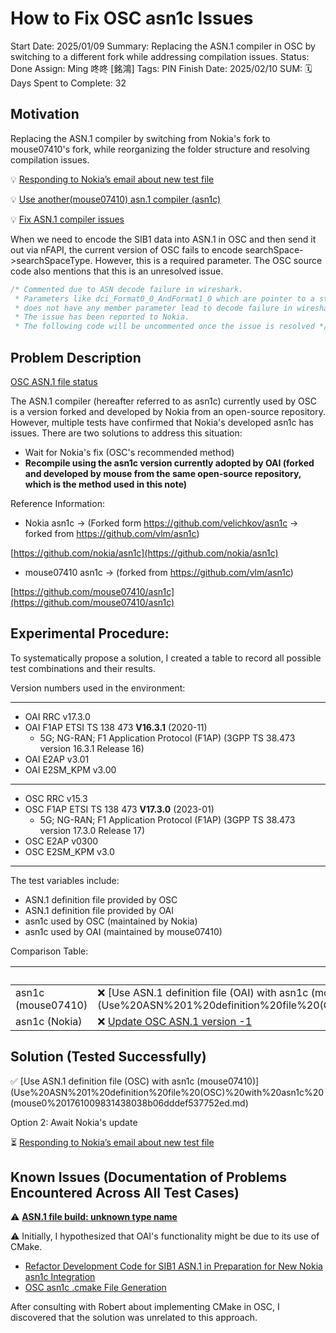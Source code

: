 # How to Fix OSC asn1c Issues

Start Date: 2025/01/09
Summary: Replacing the ASN.1 compiler in OSC by switching to a different fork while addressing compilation issues.
Status: Done
Assign: Ming 咚咚 [銘鴻]
Tags: PIN
Finish Date: 2025/02/10
SUM: 🗓️ Days Spent to Complete: 32

## Motivation

Replacing the ASN.1 compiler by switching from Nokia's fork to mouse07410's fork, while reorganizing the folder structure and resolving compilation issues.

💡 [Responding to Nokia’s email about new test file](Responding%20to%20Nokia%E2%80%99s%20email%20about%20new%20test%20file%2013610098314380579e60f368397cf5db.md) 

💡 [Use another(mouse07410) asn.1 compiler (asn1c)](Use%20another(mouse07410)%20asn%201%20compiler%20(asn1c)%2012e1009831438015baa3f32e16b207e0.md)

💡 [Fix ASN.1 compiler issues](Fix%20ASN%201%20compiler%20issues%201221009831438019ae05ee8563d9a476.md) 

When we need to encode the SIB1 data into ASN.1 in OSC and then send it out via nFAPI, the current version of OSC fails to encode searchSpace->searchSpaceType. However, this is a required parameter. The OSC source code also mentions that this is an unresolved issue.

```c
/* Commented due to ASN decode failure in wireshark.
 * Parameters like dci_Format0_0_AndFormat1_0 which are pointer to a structure that 
 * does not have any member parameter lead to decode failure in wireshark. 
 * The issue has been reported to Nokia.
 * The following code will be uncommented once the issue is resolved */
```

## Problem Description

[OSC ASN.1 file status](OSC%20ASN%201%20file%20status%2012110098314380edaf54c79ad7358cca.md) 

The ASN.1 compiler (hereafter referred to as asn1c) currently used by OSC is a version forked and developed by Nokia from an open-source repository. However, multiple tests have confirmed that Nokia's developed asn1c has issues. There are two solutions to address this situation:

- Wait for Nokia's fix (OSC's recommended method)
- **Recompile using the asn1c version currently adopted by OAI (forked and developed by mouse from the same open-source repository, which is the method used in this note)**

Reference Information:

- Nokia asn1c → (Forked form https://github.com/velichkov/asn1c → forked from https://github.com/vlm/asn1c)

[https://github.com/nokia/asn1c](https://github.com/nokia/asn1c)

- mouse07410 asn1c → (forked from https://github.com/vlm/asn1c)

[https://github.com/mouse07410/asn1c](https://github.com/mouse07410/asn1c)

## Experimental Procedure:

To systematically propose a solution, I created a table to record all possible test combinations and their results.

Version numbers used in the environment:

---

- OAI RRC v17.3.0
- OAI F1AP ETSI TS 138 473 **V16.3.1** (2020-11)
    - 5G; NG-RAN; F1 Application Protocol (F1AP) (3GPP TS 38.473 version 16.3.1 Release 16)
- OAI E2AP  v3.01
- OAI E2SM_KPM v3.00

---

- OSC RRC v15.3
- OSC F1AP ETSI TS 138 473 **V17.3.0** (2023-01)
    - 5G; NG-RAN; F1 Application Protocol (F1AP) (3GPP TS 38.473 version 17.3.0 Release 17)
- OSC E2AP  v0300
- OSC E2SM_KPM v3.0

---

The test variables include:

- ASN.1 definition file provided by OSC
- ASN.1 definition file provided by OAI
- asn1c used by OSC (maintained by Nokia)
- asn1c used by OAI (maintained by mouse07410)

Comparison Table:

|  | ASN.1 definition file (OAI) | ASN.1 definition file (OSC) |
| --- | --- | --- |
| asn1c (mouse07410) | ❌ [Use ASN.1 definition file (OAI) with asn1c (mouse07410)](Use%20ASN%201%20definition%20file%20(OAI)%20with%20asn1c%20(mouse0%201761009831438092a5e6fc33541bd1d1.md)  | ✅ [Use ASN.1 definition file (OSC) with asn1c (mouse07410)](Use%20ASN%201%20definition%20file%20(OSC)%20with%20asn1c%20(mouse0%201761009831438038b06dddef537752ed.md)  |
| asn1c (Nokia) | ❌ [Update OSC ASN.1 version -1](Update%20OSC%20ASN%201%20version%20-1%2012110098314381579d9ed08d5956749b.md) | **OSC native environment (experiencing issues)** |

## Solution (Tested Successfully)

✅ [Use ASN.1 definition file (OSC) with asn1c (mouse07410)](Use%20ASN%201%20definition%20file%20(OSC)%20with%20asn1c%20(mouse0%201761009831438038b06dddef537752ed.md) 

Option 2: Await Nokia's update

⏳ [Responding to Nokia’s email about new test file](Responding%20to%20Nokia%E2%80%99s%20email%20about%20new%20test%20file%2013610098314380579e60f368397cf5db.md) 

## Known Issues (Documentation of Problems Encountered Across All Test Cases)

⚠️ [**ASN.1 file build: unknown type name**](ASN%201%20file%20build%20unknown%20type%20name%201221009831438027a679c6b997f60b5b.md) 

⚠️ Initially, I hypothesized that OAI's functionality might be due to its use of CMake.

- [Refactor Development Code for SIB1 ASN.1 in Preparation for New Nokia asn1c Integration](Refactor%20Development%20Code%20for%20SIB1%20ASN%201%20in%20Prepar%2013d1009831438065ad24d2d8167e4721.md)
- [OSC asn1c .cmake File Generation](OSC%20asn1c%20cmake%20File%20Generation%2014d100983143805fb970eb6975364058.md)

After consulting with Robert about implementing CMake in OSC, I discovered that the solution was unrelated to this approach.